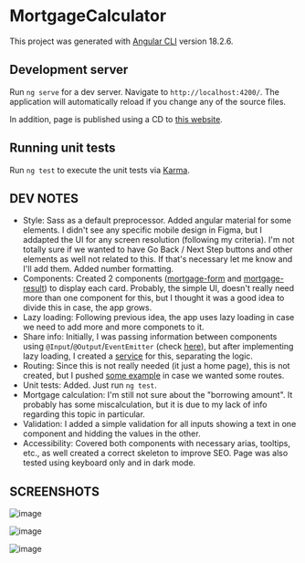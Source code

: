 # MortgageCalculator

This project was generated with [Angular CLI](https://github.com/angular/angular-cli) version 18.2.6.

## Development server

Run `ng serve` for a dev server. Navigate to `http://localhost:4200/`. The application will automatically reload if you change any of the source files.

In addition, page is published using a CD to [this website](https://main--dani-mortgage-calculator.netlify.app).

## Running unit tests

Run `ng test` to execute the unit tests via [Karma](https://karma-runner.github.io).

## DEV NOTES

- Style: Sass as a default preprocessor. Added angular material for some elements. I didn't see any specific mobile design in Figma, but I addapted the UI for any screen resolution (following my criteria).
  I'm not totally sure if we wanted to have Go Back / Next Step buttons and other elements as well not related to this. If that's necessary let me know and I'll add them.
  Added number formatting.
- Components: Created 2 components ([mortgage-form](https://github.com/erperejildo/mortgage-calculator/tree/main/src/app/mortgage-form) and [mortgage-result](https://github.com/erperejildo/mortgage-calculator/tree/main/src/app/mortgage-result)) to display each card. Probably, the simple UI, doesn't really need more than one component for this, but I thought it was a good idea to divide this in case, the app grows.
- Lazy loading: Following previous idea, the app uses lazy loading in case we need to add more and more componets to it.
- Share info: Initially, I was passing information between components using `@Input`/`@Output`/`EventEmitter` (check [here](https://github.com/erperejildo/mortgage-calculator/commit/0e1ebb5863815a97046bf3d07efeebf458790f2f)), but after implementing lazy loading, I created a [service](https://github.com/erperejildo/mortgage-calculator/blob/main/src/app/services/mortgage.service.ts) for this, separating the logic.
- Routing: Since this is not really needed (it just a home page), this is not created, but I pushed [some example](https://github.com/erperejildo/mortgage-calculator/commit/632c8c8bc903b93b9c6b04cd709bd6186b8b54af) in case we wanted some routes.
- Unit tests: Added. Just run `ng test`.
- Mortgage calculation: I'm still not sure about the "borrowing amount". It probably has some miscalculation, but it is due to my lack of info regarding this topic in particular.
- Validation: I added a simple validation for all inputs showing a text in one component and hidding the values in the other.
- Accessibility: Covered both components with necessary arias, tooltips, etc., as well created a correct skeleton to improve SEO. Page was also tested using keyboard only and in dark mode.

## SCREENSHOTS

![image](https://github.com/user-attachments/assets/e270d508-f5d7-4289-8dbd-86873f8382ec)

![image](https://github.com/user-attachments/assets/a1a29595-e3da-4daa-a023-4c8904218b44)

![image](https://github.com/user-attachments/assets/a9f7524f-95c4-4fb7-9e32-a4a4799d4d03)

